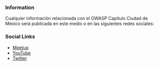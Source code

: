<!--### Chapter Information
* Chapter Region-->

### Information

Cualquier información relacionada con el OWASP Capítulo Ciudad de México será publicada en este medio o en las siguientes redes sociales:

### Social Links

* [Meetup]()
* [YouTube](https://youtube.com/channel/UCOQRgcOQ-AOQh1F-2-BrAAA)
* [Twitter](https://twitter.com/owasp_cdmx?t=Y2EhrThcvl_Cb3sGMs2zjQ&s=09)
